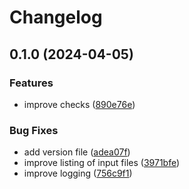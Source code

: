 # Changelog

## 0.1.0 (2024-04-05)


### Features

* improve checks ([890e76e](https://github.com/boasvdp/irods_rename/commit/890e76e276c23de625a6c3d206f37ec91d129b85))


### Bug Fixes

* add version file ([adea07f](https://github.com/boasvdp/irods_rename/commit/adea07fd5a18c9553ea3c3ea1f53ae41a77e3825))
* improve listing of input files ([3971bfe](https://github.com/boasvdp/irods_rename/commit/3971bfedebe7b88ca41f30760e4a232476ec6dd7))
* improve logging ([756c9f1](https://github.com/boasvdp/irods_rename/commit/756c9f1fee906eda08de2b51eaaaf4bfa0343416))
